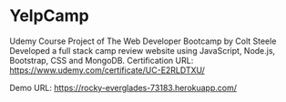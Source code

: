 # YelpCamp
Udemy Course Project of The Web Developer Bootcamp by Colt Steele
Developed a full stack camp review website using JavaScript, Node.js, Bootstrap, CSS and MongoDB.
Certification URL: https://www.udemy.com/certificate/UC-E2RLDTXU/

Demo URL: https://rocky-everglades-73183.herokuapp.com/
